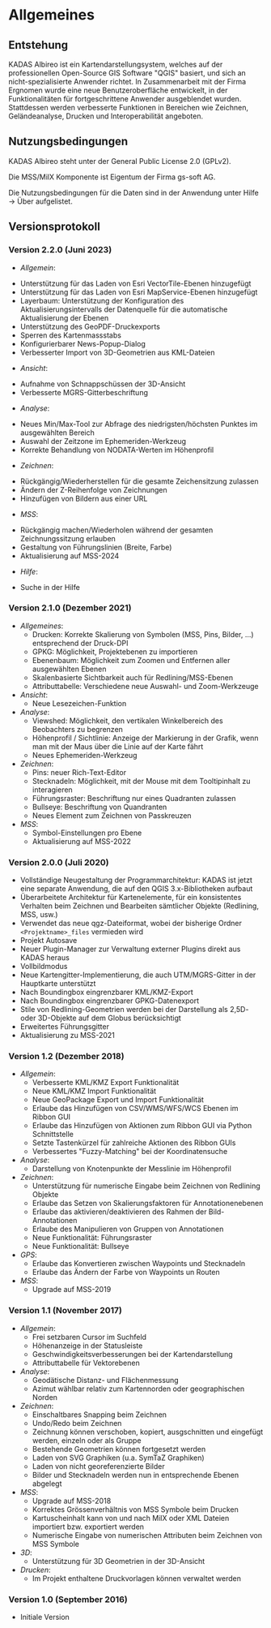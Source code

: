 # Allgemeines

## <a name="sec0"></a>Entstehung

KADAS Albireo ist ein Kartendarstellungsystem, welches auf der professionellen Open-Source GIS Software "QGIS" basiert, und sich an nicht-spezialisierte Anwender richtet. In Zusammenarbeit mit der Firma Ergnomen wurde eine neue Benutzeroberfläche entwickelt, in der Funktionalitäten für fortgeschrittene Anwender ausgeblendet wurden. Stattdessen werden verbesserte Funktionen in Bereichen wie Zeichnen, Geländeanalyse, Drucken und Interoperabilität angeboten.

## <a name="sec1"></a>Nutzungsbedingungen

KADAS Albireo steht unter der General Public License 2.0 (GPLv2).

Die MSS/MilX Komponente ist Eigentum der Firma gs-soft AG.

Die Nutzungsbedingungen für die Daten sind in der Anwendung unter Hilfe → Über aufgelistet.

## <a name="sec3"></a>Versionsprotokoll

### Version 2.2.0 (Juni 2023)
* *Allgemein*:
 - Unterstützung für das Laden von Esri VectorTile-Ebenen hinzugefügt
 - Unterstützung für das Laden von Esri MapService-Ebenen hinzugefügt
 - Layerbaum: Unterstützung der Konfiguration des Aktualisierungsintervalls der Datenquelle für die automatische Aktualisierung der Ebenen
 - Unterstützung des GeoPDF-Druckexports
 - Sperren des Kartenmassstabs
 - Konfigurierbarer News-Popup-Dialog
 - Verbesserter Import von 3D-Geometrien aus KML-Dateien
* *Ansicht*:
 - Aufnahme von Schnappschüssen der 3D-Ansicht
 - Verbesserte MGRS-Gitterbeschriftung
* *Analyse*:
 - Neues Min/Max-Tool zur Abfrage des niedrigsten/höchsten Punktes im ausgewählten Bereich
 - Auswahl der Zeitzone im Ephemeriden-Werkzeug
 - Korrekte Behandlung von NODATA-Werten im Höhenprofil
* *Zeichnen*:
 - Rückgängig/Wiederherstellen für die gesamte Zeichensitzung zulassen
 - Ändern der Z-Reihenfolge von Zeichnungen
 - Hinzufügen von Bildern aus einer URL
* *MSS*:
 - Rückgängig machen/Wiederholen während der gesamten Zeichnungssitzung erlauben
 - Gestaltung von Führungslinien (Breite, Farbe)
 - Aktualisierung auf MSS-2024
* *Hilfe*:
 - Suche in der Hilfe

### Version 2.1.0 (Dezember 2021)
* *Allgemeines*:
    - Drucken: Korrekte Skalierung von Symbolen (MSS, Pins, Bilder, ...) entsprechend der Druck-DPI
    - GPKG: Möglichkeit, Projektebenen zu importieren
    - Ebenenbaum: Möglichkeit zum Zoomen und Entfernen aller ausgewählten Ebenen
    - Skalenbasierte Sichtbarkeit auch für Redlining/MSS-Ebenen
    - Attributtabelle: Verschiedene neue Auswahl- und Zoom-Werkzeuge
* *Ansicht*:
    - Neue Lesezeichen-Funktion
* *Analyse*:
    - Viewshed: Möglichkeit, den vertikalen Winkelbereich des Beobachters zu begrenzen
    - Höhenprofil / Sichtlinie: Anzeige der Markierung in der Grafik, wenn man mit der Maus über die Linie auf der Karte fährt
    - Neues Ephemeriden-Werkzeug
* *Zeichnen*:
    - Pins: neuer Rich-Text-Editor
    - Stecknadeln: Möglichkeit, mit der Mouse mit dem Tooltipinhalt zu interagieren
    - Führungsraster: Beschriftung nur eines Quadranten zulassen
    - Bullseye: Beschriftung von Quandranten
    - Neues Element zum Zeichnen von Passkreuzen
* *MSS*:
    - Symbol-Einstellungen pro Ebene
    - Aktualisierung auf MSS-2022


### Version 2.0.0 (Juli 2020)
- Vollständige Neugestaltung der Programmarchitektur: KADAS ist jetzt eine separate Anwendung, die auf den QGIS 3.x-Bibliotheken aufbaut
- Überarbeitete Architektur für Kartenelemente, für ein konsistentes Verhalten beim Zeichnen und Bearbeiten sämtlicher Objekte (Redlining, MSS, usw.)
- Verwendet das neue qgz-Dateiformat, wobei der bisherige Ordner `<Projektname>_files` vermieden wird
- Projekt Autosave
- Neuer Plugin-Manager zur Verwaltung externer Plugins direkt aus KADAS heraus
- Vollbildmodus
- Neue Kartengitter-Implementierung, die auch UTM/MGRS-Gitter in der Hauptkarte unterstützt
- Nach Boundingbox eingrenzbarer KML/KMZ-Export
- Nach Boundingbox eingrenzbarer GPKG-Datenexport
- Stile von Redlining-Geometrien werden bei der Darstellung als 2,5D- oder 3D-Objekte auf dem Globus berücksichtigt
- Erweitertes Führungsgitter
- Aktualisierung zu MSS-2021

### Version 1.2 (Dezember 2018)
* *Allgemein*:
    - Verbesserte KML/KMZ Export Funktionalität
    - Neue KML/KMZ Import Funktionalität
    - Neue GeoPackage Export und Import Funktionalität
    - Erlaube das Hinzufügen von CSV/WMS/WFS/WCS Ebenen im Ribbon GUI
    - Erlaube das Hinzufügen von Aktionen zum Ribbon GUI via Python Schnittstelle
    - Setzte Tastenkürzel für zahlreiche Aktionen des Ribbon GUIs
    - Verbessertes "Fuzzy-Matching" bei der Koordinatensuche
* *Analyse*:
    - Darstellung von Knotenpunkte der Messlinie im Höhenprofil
* *Zeichnen*:
    - Unterstützung für numerische Eingabe beim Zeichnen von Redlining Objekte
    - Erlaube das Setzen von Skalierungsfaktoren für Annotationenebenen
    - Erlaube das aktivieren/deaktivieren des Rahmen der Bild-Annotationen
    - Erlaube des Manipulieren von Gruppen von Annotationen
    - Neue Funktionalität: Führungsraster
    - Neue Funktionalität: Bullseye
* *GPS*:
    - Erlaube das Konvertieren zwischen Waypoints und Stecknadeln
    - Erlaube das Ändern der Farbe von Waypoints un Routen
* *MSS*:
    - Upgrade auf MSS-2019

### Version 1.1 (November 2017)
* *Allgemein*:
    - Frei setzbaren Cursor im Suchfeld
    - Höhenanzeige in der Statusleiste
    - Geschwindigkeitsverbesserungen bei der Kartendarstellung
    - Attributtabelle für Vektorebenen
* *Analyse*:
    - Geodätische Distanz- und Flächenmessung
    - Azimut wählbar relativ zum Kartennorden oder geographischen Norden
* *Zeichnen*:
    - Einschaltbares Snapping beim Zeichnen
    - Undo/Redo beim Zeichnen
    - Zeichnung können verschoben, kopiert, ausgschnitten und eingefügt werden, einzeln oder als Gruppe
    - Bestehende Geometrien können fortgesetzt werden
    - Laden von SVG Graphiken (u.a. SymTaZ Graphiken)
    - Laden von nicht georeferenzierte Bilder
    - Bilder und Stecknadeln werden nun in entsprechende Ebenen abgelegt
* *MSS*:
    - Upgrade auf MSS-2018
    - Korrektes Grössenverhältnis von MSS Symbole beim Drucken
    - Kartuscheinhalt kann von und nach MilX oder XML Dateien importiert bzw. exportiert werden
    - Numerische Eingabe von numerischen Attributen beim Zeichnen von MSS Symbole
* *3D*:
    - Unterstützung für 3D Geometrien in der 3D-Ansicht
* *Drucken*:
    - Im Projekt enthaltene Druckvorlagen können verwaltet werden

### Version 1.0 (September 2016)
- Initiale Version


